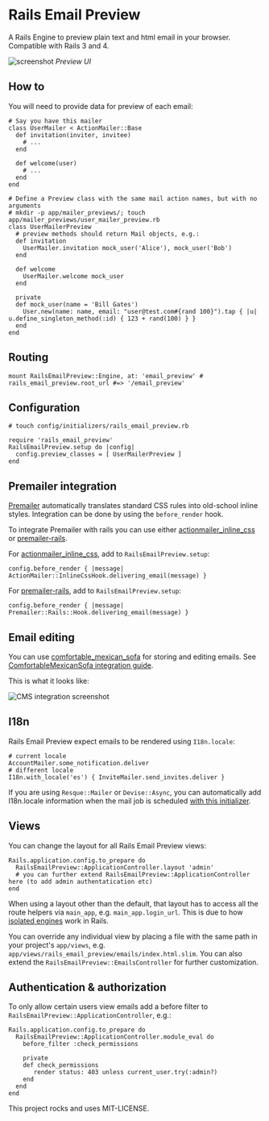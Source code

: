 Rails Email Preview 
================================

A Rails Engine to preview plain text and html email in your browser. Compatible with Rails 3 and 4.

![screenshot](http://screencloud.net//img/screenshots/749d6c6a84b5d79b436ad627902944a8.png)
*Preview UI*

How to
-----

You will need to provide data for preview of each email:

    # Say you have this mailer
    class UserMailer < ActionMailer::Base
      def invitation(inviter, invitee)
        # ...
      end

      def welcome(user)
        # ...
      end
    end

    # Define a Preview class with the same mail action names, but with no arguments
    # mkdir -p app/mailer_previews/; touch app/mailer_previews/user_mailer_preview.rb
    class UserMailerPreview
      # preview methods should return Mail objects, e.g.:
      def invitation        
        UserMailer.invitation mock_user('Alice'), mock_user('Bob')
      end
            
      def welcome                
        UserMailer.welcome mock_user                            
      end
      
      private
      def mock_user(name = 'Bill Gates')
        User.new(name: name, email: "user@test.com#{rand 100}").tap { |u| u.define_singleton_method(:id) { 123 + rand(100) } }      
      end
    end


Routing
-------
    
    mount RailsEmailPreview::Engine, at: 'email_preview' # rails_email_preview.root_url #=> '/email_preview'    


Configuration 
-------
    
    # touch config/initializers/rails_email_preview.rb

    require 'rails_email_preview'
    RailsEmailPreview.setup do |config|
      config.preview_classes = [ UserMailerPreview ]
    end

Premailer integration
---------------------

[Premailer](https://github.com/alexdunae/premailer) automatically translates standard CSS rules into old-school inline styles. Integration can be done by using the <code>before_render</code> hook.

To integrate Premailer with rails you can use either [actionmailer_inline_css](https://github.com/ndbroadbent/actionmailer_inline_css) or [premailer-rails](https://github.com/fphilipe/premailer-rails).

For [actionmailer_inline_css](https://github.com/ndbroadbent/actionmailer_inline_css), add to `RailsEmailPreview.setup`:
    
    config.before_render { |message| ActionMailer::InlineCssHook.delivering_email(message) }    

For [premailer-rails](https://github.com/fphilipe/premailer-rails), add to `RailsEmailPreview.setup`:
    
    config.before_render { |message| Premailer::Rails::Hook.delivering_email(message) }    

Email editing 
-------------

You can use [comfortable_mexican_sofa](https://github.com/comfy/comfortable-mexican-sofa) for storing and editing emails.
See [ComfortableMexicanSofa integration guide](https://github.com/glebm/rails_email_preview/wiki/Edit-Emails-with-Comfortable-Mexican-Sofa).

This is what it looks like:

![CMS integration screenshot](http://screencloud.net//img/screenshots/c3437edd8cdd52dbff58663a0b30d6ca.png)

I18n
-------------

Rails Email Preview expect emails to be rendered using `I18n.locale`:
    
    # current locale
    AccountMailer.some_notification.deliver     
    # different locale
    I18n.with_locale('es') { InviteMailer.send_invites.deliver }


If you are using `Resque::Mailer` or `Devise::Async`, you can automatically add I18n.locale information when the mail job is scheduled 
[with this initializer](https://gist.github.com/glebm/5725347).


Views
---------------------

You can change the layout for all Rails Email Preview views:

    Rails.application.config.to_prepare do
      RailsEmailPreview::ApplicationController.layout 'admin'
      # you can further extend RailsEmailPreview::ApplicationController here (to add admin authentatication etc)
    end

When using a layout other than the default, that layout has to access all the route helpers via `main_app`, e.g. `main_app.login_url`.
This is due to how [isolated engines](http://edgeapi.rubyonrails.org/classes/Rails/Engine.html#label-Isolated+Engine) work in Rails.

You can override any individual view by placing a file with the same path in your project's `app/views`, e.g. `app/views/rails_email_preview/emails/index.html.slim`.
You can also extend the `RailsEmailPreview::EmailsController` for further customization.


Authentication & authorization
------------------------------

To only allow certain users view emails add a before filter to `RailsEmailPreview::ApplicationController`, e.g.:

    Rails.application.config.to_prepare do
      RailsEmailPreview::ApplicationController.module_eval do
        before_filter :check_permissions
      
        private
        def check_permissions
           render status: 403 unless current_user.try(:admin?)
        end
      end
    end 


This project rocks and uses MIT-LICENSE.
